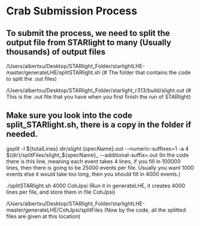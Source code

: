 # Crab Submission Process

## To submit the process, we need to split the output file from STARlight to many (Usually thousands) of output files

/Users/albertxu/Desktop/STARlight_Folder/starlightLHE-master/generateLHE/splitSTARlight.sh (# The folder that contains the code to split the .out files)

/Users/albertxu/Desktop/STARlight_Folder/starlight_r313/build/slight.out (# This is the .out file that you have when you first finish the run of STARlight)

## Make sure you look into the code split_STARlight.sh, there is a copy in the folder if needed.
gsplit -l ${totalLines} ${dir}/slight.${specName}.out  --numeric-suffixes=1  -a 4   ${dir}/splitFiles/slight_${specName}_  --additional-suffix=.out
(In the code there is this line, meaning each event takes 4 lines, if you fill in 100000 lines, then there is going to be 25000 events per file. Usually you want 1000 events else it would take too long, then you should fill in 4000 events.)

./splitSTARlight.sh 4000 CohJpsi (Run it in generateLHE, it creates 4000 lines per file, and store them in file CohJpsi)

/Users/albertxu/Desktop/STARlight_Folder/starlightLHE-master/generateLHE/CohJpsi/splitFiles (Now by the code, all the splitted files are given at this location)


